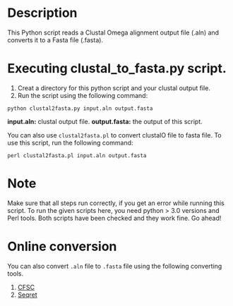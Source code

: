 # Description
This Python script reads a Clustal Omega alignment output file (.aln) and converts it to a Fasta file (.fasta).


# Executing clustal_to_fasta.py script. 

1. Creat a directory for this python script and your clustal output file.
2. Run the script using the following command:

```
python clustal2fasta.py input.aln output.fasta
```

**input.aln:** clustal output file. 
**output.fasta:** the output of this script. 


You can also use `clustal2fasta.pl` to convert clustalO file to fasta file. To use this script, run the following command:

```
perl clustal2fasta.pl input.aln output.fasta
```

# Note
Make sure that all steps run correctly, if you get an error while running this script. To run the given scripts here, you need python > 3.0 versions and Perl tools. Both scripts have been checked and they work fine. Go ahead!


# Online conversion
 You can also convert `.aln` file to `.fasta` file using the following converting tools.
 1. [CFSC](http://sequenceconversion.bugaco.com/converter/biology/sequences/clustal_to_fasta.php)
 2. [Seqret](https://www.ebi.ac.uk/Tools/sfc/emboss_seqret/)
